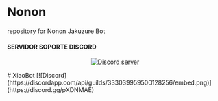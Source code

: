 # Nonon
 repository for Nonon Jakuzure Bot
#### SERVIDOR SOPORTE DISCORD
<p align="center">
  <a href="https://discord.gg/pXDNMAE"><img src="https://discordapp.com/api/guilds/333039959500128256/widget.png?style=banner2" alt="Discord server"></a>
</p>
# XiaoBot
[![Discord](https://discordapp.com/api/guilds/333039959500128256/embed.png)](https://discord.gg/pXDNMAE)
